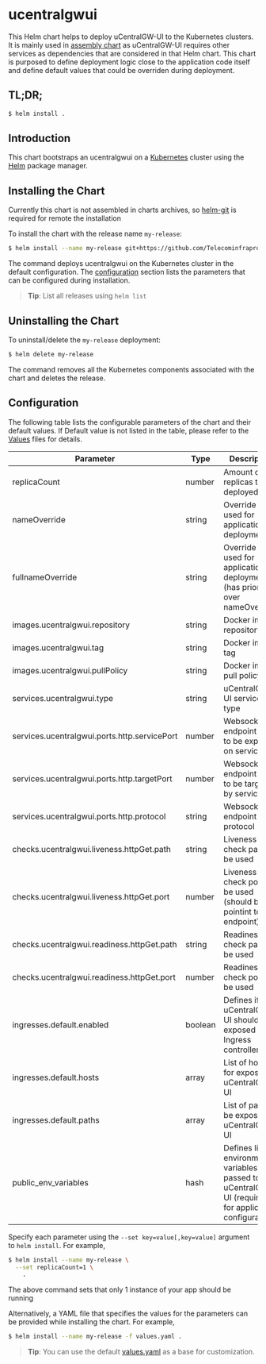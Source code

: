 # ucentralgwui

This Helm chart helps to deploy uCentralGW-UI to the Kubernetes clusters. It is mainly used in [assembly chart](https://github.com/Telecominfraproject/wlan-cloud-ucentral-deploy/tree/main/chart) as uCentralGW-UI requires other services as dependencies that are considered in that Helm chart. This chart is purposed to define deployment logic close to the application code itself and define default values that could be overriden during deployment.


## TL;DR;

```bash
$ helm install .
```

## Introduction

This chart bootstraps an ucentralgwui on a [Kubernetes](http://kubernetes.io) cluster using the [Helm](https://helm.sh) package manager.

## Installing the Chart

Currently this chart is not assembled in charts archives, so [helm-git](https://github.com/aslafy-z/helm-git) is required for remote the installation

To install the chart with the release name `my-release`:

```bash
$ helm install --name my-release git+https://github.com/Telecominfraproject/wlan-cloud-ucentralgw-ui@helm?ref=main
```

The command deploys ucentralgwui on the Kubernetes cluster in the default configuration. The [configuration](#configuration) section lists the parameters that can be configured during installation.

> **Tip**: List all releases using `helm list`

## Uninstalling the Chart

To uninstall/delete the `my-release` deployment:

```bash
$ helm delete my-release
```

The command removes all the Kubernetes components associated with the chart and deletes the release.

## Configuration

The following table lists the configurable parameters of the chart and their default values. If Default value is not listed in the table, please refer to the [Values](values.yaml) files for details.

| Parameter | Type | Description | Default |
|-----------|------|-------------|---------|
| replicaCount | number | Amount of replicas to be deployed | `1` |
| nameOverride | string | Override to be used for application deployment |  |
| fullnameOverride | string | Override to be used for application deployment (has priority over nameOverride) |  |
| images.ucentralgwui.repository | string | Docker image repository |  |
| images.ucentralgwui.tag | string | Docker image tag | `'master'` |
| images.ucentralgwui.pullPolicy | string | Docker image pull policy | `'Always'` |
| services.ucentralgwui.type | string | uCentralGW-UI service type | `'ClusterIP'` |
| services.ucentralgwui.ports.http.servicePort | number | Websocket endpoint port to be exposed on service | `80` |
| services.ucentralgwui.ports.http.targetPort | number | Websocket endpoint port to be targeted by service | `80` |
| services.ucentralgwui.ports.http.protocol | string | Websocket endpoint protocol | `'TCP'` |
| checks.ucentralgwui.liveness.httpGet.path | string | Liveness check path to be used | `'/'` |
| checks.ucentralgwui.liveness.httpGet.port | number | Liveness check port to be used (should be pointint to ALB endpoint) | `http` |
| checks.ucentralgwui.readiness.httpGet.path | string | Readiness check path to be used | `'/'` |
| checks.ucentralgwui.readiness.httpGet.port | number | Readiness check port to be used | `http` |
| ingresses.default.enabled | boolean | Defines if uCentralGW-UI should be exposed via Ingress controller | `False` |
| ingresses.default.hosts | array | List of hosts for exposed uCentralGW-UI |  |
| ingresses.default.paths | array | List of paths to be exposed for uCentralGW-UI |  |
| public_env_variables | hash | Defines list of environment variables to be passed to uCentralGW-UI (required for application configuration) | |


Specify each parameter using the `--set key=value[,key=value]` argument to `helm install`. For example,

```bash
$ helm install --name my-release \
  --set replicaCount=1 \
    .
```

The above command sets that only 1 instance of your app should be running

Alternatively, a YAML file that specifies the values for the parameters can be provided while installing the chart. For example,

```bash
$ helm install --name my-release -f values.yaml .
```

> **Tip**: You can use the default [values.yaml](values.yaml) as a base for customization.

